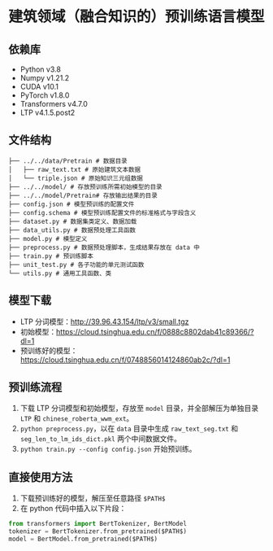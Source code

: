 # 建筑领域（融合知识的）预训练语言模型

## 依赖库

- Python v3.8
- Numpy v1.21.2
- CUDA v10.1
- PyTorch v1.8.0
- Transformers v4.7.0
- LTP v4.1.5.post2

## 文件结构

```
├── ../../data/Pretrain # 数据目录
│   ├── raw_text.txt # 原始建筑文本数据
│   └── triple.json # 原始知识三元组数据
├── ../../model/ # 存放预训练所需初始模型的目录
├── ../../model/Pretrain# 存放输出结果的目录
├── config.json # 模型预训练的配置文件
├── config.schema # 模型预训练配置文件的标准格式与字段含义
├── dataset.py # 数据集类定义、数据加载
├── data_utils.py # 数据预处理工具函数
├── model.py # 模型定义
├── preprocess.py # 数据预处理脚本，生成结果存放在 data 中
├── train.py # 预训练脚本
├── unit_test.py # 各子功能的单元测试函数
└── utils.py # 通用工具函数、类
```

## 模型下载

- LTP 分词模型：http://39.96.43.154/ltp/v3/small.tgz
- 初始模型：https://cloud.tsinghua.edu.cn/f/0888c8802dab41c89366/?dl=1
- 预训练好的模型：https://cloud.tsinghua.edu.cn/f/0748856014124860ab2c/?dl=1

## 预训练流程

1. 下载 LTP 分词模型和初始模型，存放至 `model` 目录，并全部解压为单独目录 `LTP` 和 `chinese_roberta_wwm_ext`。
2. `python preprocess.py`，以在 `data` 目录中生成 `raw_text_seg.txt` 和 `seg_len_to_lm_ids_dict.pkl` 两个中间数据文件。
3. `python train.py --config config.json` 开始预训练。

## 直接使用方法

1. 下载预训练好的模型，解压至任意路径 `$PATH$`
2. 在 python 代码中插入以下片段：

```python
from transformers import BertTokenizer, BertModel
tokenizer = BertTokenizer.from_pretrained($PATH$)
model = BertModel.from_pretrained($PATH$)
```